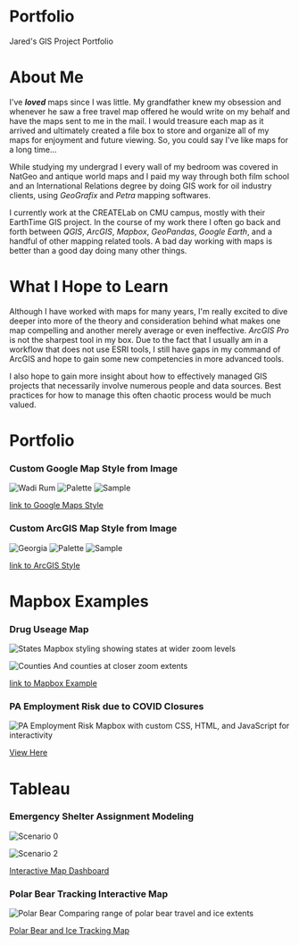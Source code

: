 # Portfolio
Jared's GIS Project Portfolio

# About Me
I've ***loved*** maps since I was little. My grandfather knew my obsession and whenever he saw a free travel map offered he would write on my behalf and have the maps sent to me in the mail. I would treasure each map as it arrived and ultimately created a file box to store and organize all of my maps for enjoyment and future viewing. So, you could say I've like maps for a long time...

While studying my undergrad I every wall of my bedroom was covered in NatGeo and antique world maps and I paid my way through both film school and an International Relations degree by doing GIS work for oil industry clients, using *GeoGrafix* and *Petra* mapping softwares.

I currently work at the CREATELab on CMU campus, mostly with their EarthTime GIS project. In the course of my work there I often go back and forth between *QGIS*, *ArcGIS*, *Mapbox*, *GeoPandas*, *Google Earth*, and a handful of other mapping related tools. A bad day working with maps is better than a good day doing many other things.

# What I Hope to Learn

Although I have worked with maps for many years, I'm really excited to dive deeper into more of the theory and consideration behind what makes one map compelling and another merely average or even ineffective. *ArcGIS Pro* is not the sharpest tool in my box. Due to the fact that I usually am in a workflow that does not use ESRI tools, I still have gaps in my command of ArcGIS and hope to gain some new competencies in more advanced tools.

I also hope to gain more insight about how to effectively managed GIS projects that necessarily involve numerous people and data sources. Best practices for how to manage this often chaotic process would be much valued.

# Portfolio

### Custom Google Map Style from Image
![Wadi Rum](Rum_FB-1747.jpg)
![Palette](palette.PNG)
![Sample](Map_Example.PNG)

[link to Google Maps Style](jjkohler_custom.json)

### Custom ArcGIS Map Style from Image
![Georgia](Georgia_FB-9074.jpg)
![Palette](color_palette_georgia.PNG)
![Sample](georgia_wide.PNG)

[link to ArcGIS Style](https://developers.arcgis.com/vector-tile-style-editor/ca88e8a1b16c4a7a8ed9ade79f30ca48/quick)

# Mapbox Examples

### Drug Useage Map
![States](States.PNG)
Mapbox styling showing states at wider zoom levels

![Counties](counties.PNG)
And counties at closer zoom extents

[link to Mapbox Example](https://api.mapbox.com/styles/v1/jjkoher/ck8oqszv93vi11jo0q85bjg0z.html?fresh=true&title=view&access_token=pk.eyJ1Ijoiamprb2hlciIsImEiOiJjanhtM3JncHIwMjY4M3BtbXV0Z2dvZzg0In0._o4vt3R-MDgSonaoHMmk8w#2.3/38.99/-95.06)

### PA Employment Risk due to COVID Closures
![PA Employment Risk](Employment.png)
Mapbox with custom CSS, HTML, and JavaScript for interactivity

[View Here](https://htmlpreview.github.io/?https://github.com/jjkohler/COVID19/blob/master/Brookings_Risk.html)

# Tableau
### Emergency Shelter Assignment Modeling
![Scenario 0](Scenario_0_map.png)

![Scenario 2](Scenario_2_map.png)

[Interactive Map Dashboard](https://public.tableau.com/views/AlleghenyCountyPODs/Dashboard1?:display_count=y&publish=yes&:origin=viz_share_link)


### Polar Bear Tracking Interactive Map
![Polar Bear](polar.png)
Comparing range of polar bear travel and ice extents

[Polar Bear and Ice Tracking Map](https://public.tableau.com/views/PB_Range_Month/PolarBearRangeByMonth?:display_count=y&:origin=viz_share_link)
